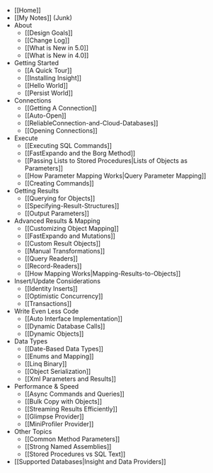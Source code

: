 * [[Home]]
* [[My Notes]] (Junk)
* About
    * [[Design Goals]]
    * [[Change Log]]
    * [[What is New in 5.0]]
    * [[What is New in 4.0]]
* Getting Started
    * [[A Quick Tour]]
    * [[Installing Insight]]
    * [[Hello World]]
    * [[Persist World]]
* Connections
    * [[Getting A Connection]]
    * [[Auto-Open]]
    * [[ReliableConnection-and-Cloud-Databases]]
    * [[Opening Connections]]
* Execute
    * [[Executing SQL Commands]]
    * [[FastExpando and the Borg Method]]
    * [[Passing Lists to Stored Procedures|Lists of Objects as Parameters]]
    * [[How Parameter Mapping Works|Query Parameter Mapping]]
    * [[Creating Commands]]
* Getting Results
    * [[Querying for Objects]]
    * [[Specifying-Result-Structures]]
    * [[Output Parameters]]    
* Advanced Results & Mapping
    * [[Customizing Object Mapping]]
    * [[FastExpando and Mutations]]
    * [[Custom Result Objects]]
    * [[Manual Transformations]]
    * [[Query Readers]]
    * [[Record-Readers]]
    * [[How Mapping Works|Mapping-Results-to-Objects]]
* Insert/Update Considerations
    * [[Identity Inserts]]
    * [[Optimistic Concurrency]]
    * [[Transactions]]
* Write Even Less Code
    * [[Auto Interface Implementation]]
    * [[Dynamic Database Calls]]
    * [[Dynamic Objects]]
* Data Types
    * [[Date-Based Data Types]]
    * [[Enums and Mapping]]
    * [[Linq Binary]]
    * [[Object Serialization]]
    * [[Xml Parameters and Results]]
* Performance & Speed
    * [[Async Commands and Queries]]
    * [[Bulk Copy with Objects]]
    * [[Streaming Results Efficiently]]
    * [[Glimpse Provider]]
    * [[MiniProfiler Provider]]
* Other Topics
    * [[Common Method Parameters]]
    * [[Strong Named Assemblies]]
    * [[Stored Procedures vs SQL Text]]
* [[Supported Databases|Insight and Data Providers]]

